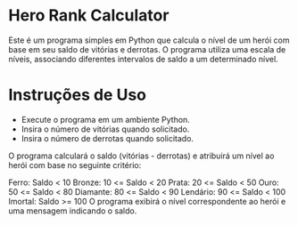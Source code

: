 # Hero Rank Calculator
Este é um programa simples em Python que calcula o nível de um herói com base em seu saldo de vitórias e derrotas. O programa utiliza uma escala de níveis, associando diferentes intervalos de saldo a um determinado nível.

# Instruções de Uso
- Execute o programa em um ambiente Python.
- Insira o número de vitórias quando solicitado.
- Insira o número de derrotas quando solicitado.

O programa calculará o saldo (vitórias - derrotas) e atribuirá um nível ao herói com base no seguinte critério:

Ferro: Saldo < 10
Bronze: 10 <= Saldo < 20
Prata: 20 <= Saldo < 50
Ouro: 50 <= Saldo < 80
Diamante: 80 <= Saldo < 90
Lendário: 90 <= Saldo < 100
Imortal: Saldo >= 100
O programa exibirá o nível correspondente ao herói e uma mensagem indicando o saldo.
